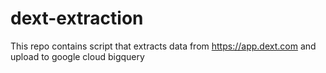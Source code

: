 # dext-extraction
This repo contains script that extracts data from https://app.dext.com and upload to google cloud bigquery
